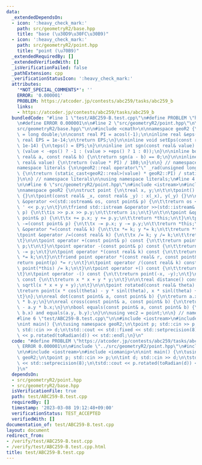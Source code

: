 ```yaml
---
data:
  _extendedDependsOn:
  - icon: ':heavy_check_mark:'
    path: src/geometryR2/base.hpp
    title: "base (\u30D9\u30FC\u30B9)"
  - icon: ':heavy_check_mark:'
    path: src/geometryR2/point.hpp
    title: "point (\u70B9)"
  _extendedRequiredBy: []
  _extendedVerifiedWith: []
  _isVerificationFailed: false
  _pathExtension: cpp
  _verificationStatusIcon: ':heavy_check_mark:'
  attributes:
    '*NOT_SPECIAL_COMMENTS*': ''
    ERROR: '0.000001'
    PROBLEM: https://atcoder.jp/contests/abc259/tasks/abc259_b
    links:
    - https://atcoder.jp/contests/abc259/tasks/abc259_b
  bundledCode: "#line 1 \"test/ABC259-B.test.cpp\"\n#define PROBLEM \"https://atcoder.jp/contests/abc259/tasks/abc259_b\"\
    \n#define ERROR 0.000001\n\n#line 2 \"src/geometryR2/point.hpp\"\n\n#line 2 \"\
    src/geometryR2/base.hpp\"\n\n#include <cmath>\n\nnamespace geoR2 {\n\nusing real\
    \ = long double;\n\nconst real PI = acosl(-1);\n\ninline real &eps() {\n\tstatic\
    \ real EPS = 1e-14;\n\treturn EPS;\n}\n\ninline void setEps(const real& EPS =\
    \ 1e-14) {\n\teps() = EPS;\n}\n\ninline int sgn(const real& value) {\n\treturn\
    \ (value < -eps() ? -1 : (value > +eps() ? 1 : 0));\n}\n\ninline bool equals(const\
    \ real& a, const real& b) {\n\treturn sgn(a - b) == 0;\n}\n\ninline real toRadian(const\
    \ real& value) {\n\treturn (value * PI) / 180;\n}\n\n} // namespace geoR2\n\n\
    namespace literals {\n\ngeoR2::real operator\"\" _rad(unsigned long long value)\
    \ {\n\treturn (static_cast<geoR2::real>(value) * geoR2::PI) / static_cast<geoR2::real>(180);\n\
    }\n\n} // namespace literals\n\nusing namespace literals;\n#line 4 \"src/geometryR2/point.hpp\"\
    \n\n#line 6 \"src/geometryR2/point.hpp\"\n#include <istream>\n#include <ostream>\n\
    \nnamespace geoR2 {\n\nstruct point {\n\treal x, y;\n\t\n\tpoint() : x(0), y(0)\
    \ {}\n\tpoint(const real& _x, const real& _y) : x(_x), y(_y) {}\n\n\tfriend std::ostream\
    \ &operator <<(std::ostream& os, const point& p) {\n\t\treturn os << p.x << '\
    \ ' << p.y;\n\t}\n\tfriend std::istream &operator >>(std::istream& is, point&\
    \ p) {\n\t\tis >> p.x >> p.y;\n\t\treturn is;\n\t}\n\t\n\tpoint &operator +=(const\
    \ point& p) {\n\t\tx += p.x; y += p.y;\n\t\treturn *this;\n\t}\n\tpoint &operator\
    \ -=(const point& p) {\n\t\tx -= p.x; y -= p.y;\n\t\treturn *this;\n\t}\n\tpoint\
    \ &operator *=(const real& k) {\n\t\tx *= k; y *= k;\n\t\treturn *this;\n\t}\n\
    \tpoint &operator /=(const real& k) {\n\t\tx /= k; y /= k;\n\t\treturn *this;\n\
    \t}\n\n\tpoint operator +(const point& p) const {\n\t\treturn point(*this) +=\
    \ p;\t\n\t}\n\tpoint operator -(const point& p) const {\n\t\treturn point(*this)\
    \ -= p;\n\t}\n\tpoint operator *(const real& k) const {\n\t\treturn point(*this)\
    \ *= k;\n\t}\n\tfriend point operator *(const real& r, const point& p) {\n\t\t\
    return point(p) *= r;\n\t}\n\tpoint operator /(const real& k) const {\n\t\treturn\
    \ point(*this) /= k;\n\t}\n\tpoint operator +() const {\n\t\treturn point(*this);\n\
    \t}\n\tpoint operator -() const {\n\t\treturn point(-x, -y);\n\t}\n\n\treal squareDistance()\
    \ const {\n\t\treturn x * x + y * y;\n\t}\n\n\treal distance() const {\n\t\treturn\
    \ sqrtl(x * x + y + y);\n\t}\n\n\tpoint rotated(const real& theta) const {\n\t\
    \treturn point(x * cosl(theta) - y * sinl(theta), x * sinl(theta) + y * cosl(theta));\n\
    \t}\n};\n\nreal dot(const point& a, const point& b) {\n\treturn a.x * b.x + a.y\
    \ * b.y;\n}\n\nreal cross(const point& a, const point& b) {\n\treturn a.x * b.y\
    \ - a.y * b.x;\n}\n\nbool equals(const point& a, const point& b) {\n\treturn equals(a.x,\
    \ b.x) and equals(a.y, b.y);\n}\n\nusing vec2 = point;\n\n} // namespace geoR2\n\
    #line 6 \"test/ABC259-B.test.cpp\"\n\n#include <iostream>\n#include <iomanip>\n\
    \nint main() {\n\tusing namespace geoR2;\n\tpoint p; std::cin >> p;\n\tint d;\
    \ std::cin >> d;\n\tstd::cout << std::fixed << std::setprecision(8);\n\tstd::cout\
    \ << p.rotated(toRadian(d)) << std::endl;\n}\n"
  code: "#define PROBLEM \"https://atcoder.jp/contests/abc259/tasks/abc259_b\"\n#define\
    \ ERROR 0.000001\n\n#include \"../src/geometryR2/point.hpp\"\n#include \"../src/geometryR2/base.hpp\"\
    \n\n#include <iostream>\n#include <iomanip>\n\nint main() {\n\tusing namespace\
    \ geoR2;\n\tpoint p; std::cin >> p;\n\tint d; std::cin >> d;\n\tstd::cout << std::fixed\
    \ << std::setprecision(8);\n\tstd::cout << p.rotated(toRadian(d)) << std::endl;\n\
    }\n"
  dependsOn:
  - src/geometryR2/point.hpp
  - src/geometryR2/base.hpp
  isVerificationFile: true
  path: test/ABC259-B.test.cpp
  requiredBy: []
  timestamp: '2023-03-08 19:12:48+09:00'
  verificationStatus: TEST_ACCEPTED
  verifiedWith: []
documentation_of: test/ABC259-B.test.cpp
layout: document
redirect_from:
- /verify/test/ABC259-B.test.cpp
- /verify/test/ABC259-B.test.cpp.html
title: test/ABC259-B.test.cpp
---
```

